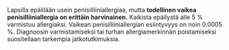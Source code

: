 Lapsilla epäillään usein penisilliiniallergiaa, mutta **todellinen vaikea penisilliiniallergia on erittäin harvinainen.** Kaikista epäilystä alle 5 % varmistuu allergiaksi. Vaikean penisilliiniallergian esiintyvyys on noin 0.0005 %.​ Diagnoosin varmistamiseksi tai turhan allergiamerkinnän poistamiseksi suositellaan tarkempia jatkotutkimuksia.